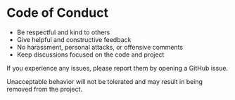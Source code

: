 # Code of Conduct

- Be respectful and kind to others
- Give helpful and constructive feedback
- No harassment, personal attacks, or offensive comments
- Keep discussions focused on the code and project

If you experience any issues, please report them by opening a GitHub issue.

Unacceptable behavior will not be tolerated and may result in being removed from the project.